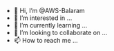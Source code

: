 - 👋 Hi, I’m @AWS-Balaram
- 👀 I’m interested in ...
- 🌱 I’m currently learning ...
- 💞️ I’m looking to collaborate on ...
- 📫 How to reach me ...

<!---
AWS-Balaram/AWS-Balaram is a ✨ special ✨ repository because its `README.md` (this file) appears on your GitHub profile.
You can click the Preview link to take a look at your changes.
--->
